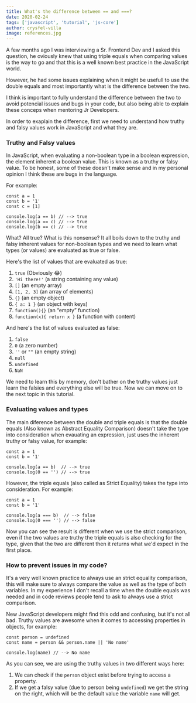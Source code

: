 ```yaml
---
title: What's the difference between == and ===?
date: 2020-02-24
tags: ['javascript', 'tutorial', 'js-core']
author: crysfel-villa
image: references.jpg
---
```

A few months ago I was interviewing a Sr. Frontend Dev and I asked this question, he oviously knew that using triple equals when comparing values is the way to go and that this is a well known best practice in the JavaScript world.

However, he had some issues explaining when it might be usefull to use the double equals and most importantly what is the difference between the two.

I think is important to fully understand the difference between the two to avoid potencial issues and bugs in your code, but also being able to explain these conceps when mentoring Jr Developers.

In order to exaplain the difference, first we need to understand how truthy and falsy values work in JavaScript and what they are.

### Truthy and Falsy values
In JavaScript, when evaluating a non-boolean type in a boolean expression, the element inherent a boolean value. This is known as a truthy or falsy value. To be honest, some of these doesn't make sense and in my personal opinion I think these are bugs in the language.

For example:

```
const a = 1
const b = '1'
const c = [1]

console.log(a == b) // --> true
console.log(a == c) // --> true
console.log(b == c) // --> true
```

What? All true? What is this nonsense? It all boils down to the truthy and falsy inherent values for non-boolean types and we need to learn what types (or values) are evaluated as true or false.

Here's the list of values that are evaluated as true:

1. `true` (Obviously 😂)
1. `'Hi there!'` (a string containing any value)
1. `[]` (an empty array)
1. `[1, 2, 3]` (an array of elements)
1. `{}` (an empty object)
1. `{ a: 1 }` (an object with keys)
1. `function(){}` (an “empty” function)
1. `function(x){ return x }` (a function with content)

And here's the list of values evaluated as false:

1. `false`
1. `0` (a zero number)
1. `''` or `""` (an empty string)
1. `null`
1. `undefined`
1. `NaN`

We need to learn this by memory, don't bather on the truthy values just learn the falsies and everything else will be true. Now we can move on to the next topic in this tutorial.

### Evaluating values and types
The main diference between the double and triple equals is that the double equals (Also known as Abstract Equality Comparison) doesn't take the type into consideration when evauating an expression, just uses the inherent truthy or falsy value, for example:

```
const a = 1
const b = '1'

console.log(a == b)  // --> true
console.log(0 == '') // --> true
```

However, the triple equals (also called as Strict Equality) takes the type into consideration. For example:

```
const a = 1
const b = '1'

console.log(a === b)  // --> false
console.log(0 === '') // --> false
```

Now you can see the result is different when we use the strict comparison, even if the two values are truthy the triple equals is also checking for the type, given that the two are different then it returns what we'd expect in the first place.

### How to prevent issues in my code?
It's a very well known practice to always use an strict equality comparison, this will make sure to always compare the value as well as the type of both variables. In my experience I don't recall a time when the double equals was needed and in code reviews people tend to ask to always use a strict comparison.

New JavaScript developers might find this odd and confusing, but it's not all bad. Truthy values are awesome when it comes to accessing properties in objects, for example:

```
const person = undefined
const name = person && person.name || 'No name'

console.log(name) // --> No name
```

As you can see, we are using the truthy values in two different ways here:

1. We can check if the `person` object exist before trying to access a property.
1. If we get a falsy value (due to person being `undefined`) we get the string on the right, which will be the default value the variable `name` will get.
